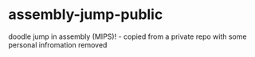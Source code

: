 # assembly-jump-public
 doodle jump in assembly (MIPS)! - copied from a private repo with some personal infromation removed
